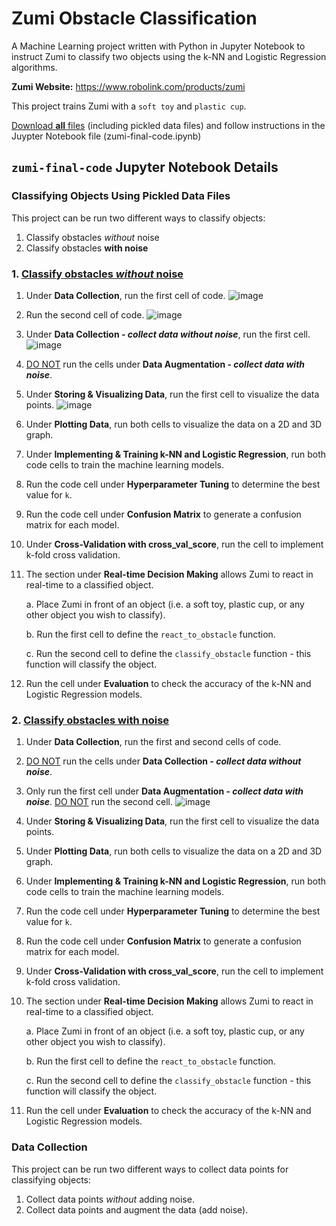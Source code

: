 # Zumi Obstacle Classification
A Machine Learning project written with Python in Jupyter Notebook to instruct Zumi to classify two objects using the k-NN and Logistic Regression algorithms. 

**Zumi Website:** https://www.robolink.com/products/zumi

This project trains Zumi with a `soft toy` and `plastic cup`. 

<ins>Download **all** files</ins> (including pickled data files) and follow instructions in the Juypter Notebook file (zumi-final-code.ipynb)

## `zumi-final-code` Jupyter Notebook Details

### Classifying Objects Using Pickled Data Files
This project can be run two different ways to classify objects:
1. Classify obstacles *without* noise
2. Classify obstacles **with noise**

### 1. <ins>Classify obstacles *without* noise</ins>
1. Under **Data Collection**, run the first cell of code.
   ![image](https://github.com/sidneyshafer/zumi-project/assets/66838571/a711c8b1-e35a-4af6-8f63-95ae0714116c)

2. Run the second cell of code.
  ![image](https://github.com/sidneyshafer/zumi-project/assets/66838571/dc3385ea-7271-46aa-959c-f8eda189b2ca)

3. Under **Data Collection - *collect data without noise***, run the first cell.
   ![image](https://github.com/sidneyshafer/zumi-project/assets/66838571/f55c65e2-4668-47cb-9420-e507d72d3fe4)

4. <ins>DO NOT</ins> run the cells under **Data Augmentation - *collect data with noise***.
5. Under **Storing & Visualizing Data**, run the first cell to visualize the data points.
   ![image](https://github.com/sidneyshafer/zumi-project/assets/66838571/e6a504c6-c6d2-437d-b18c-70ca1a290e6c)

6. Under **Plotting Data**, run both cells to visualize the data on a 2D and 3D graph.
7. Under **Implementing & Training k-NN and Logistic Regression**, run both code cells to train the machine learning models.
8. Run the code cell under **Hyperparameter Tuning** to determine the best value for `k`.
9. Run the code cell under **Confusion Matrix** to generate a confusion matrix for each model.
10. Under **Cross-Validation with cross_val_score**, run the cell to implement k-fold cross validation.
11. The section under **Real-time Decision Making** allows Zumi to react in real-time to a classified object.

    a. Place Zumi in front of an object (i.e. a soft toy, plastic cup, or any other object you wish to classify).

    b. Run the first cell to define the `react_to_obstacle` function.

    c. Run the second cell to define the `classify_obstacle` function - this function will classify the object.
    
12. Run the cell under **Evaluation** to check the accuracy of the k-NN and Logistic Regression models.

### 2. <ins>Classify obstacles **with noise**</ins>
1. Under **Data Collection**, run the first and second cells of code.
2. <ins>DO NOT</ins> run the cells under **Data Collection - *collect data without noise***.
3. Only run the first cell under **Data Augmentation - *collect data with noise***. <ins>DO NOT</ins> run the second cell.
   ![image](https://github.com/sidneyshafer/zumi-project/assets/66838571/a2f01018-c9f4-4316-b0c6-9a3913eb2d09)

4. Under **Storing & Visualizing Data**, run the first cell to visualize the data points.
5. Under **Plotting Data**, run both cells to visualize the data on a 2D and 3D graph.
6. Under **Implementing & Training k-NN and Logistic Regression**, run both code cells to train the machine learning models.
7. Run the code cell under **Hyperparameter Tuning** to determine the best value for `k`.
8. Run the code cell under **Confusion Matrix** to generate a confusion matrix for each model.
9. Under **Cross-Validation with cross_val_score**, run the cell to implement k-fold cross validation.
10. The section under **Real-time Decision Making** allows Zumi to react in real-time to a classified object.

    a. Place Zumi in front of an object (i.e. a soft toy, plastic cup, or any other object you wish to classify).

    b. Run the first cell to define the `react_to_obstacle` function.

    c. Run the second cell to define the `classify_obstacle` function - this function will classify the object.
    
11. Run the cell under **Evaluation** to check the accuracy of the k-NN and Logistic Regression models.

### Data Collection
This project can be run two different ways to collect data points for classifying objects:
1. Collect data points *without* adding noise.
2. Collect data points and augment the data (add noise).
